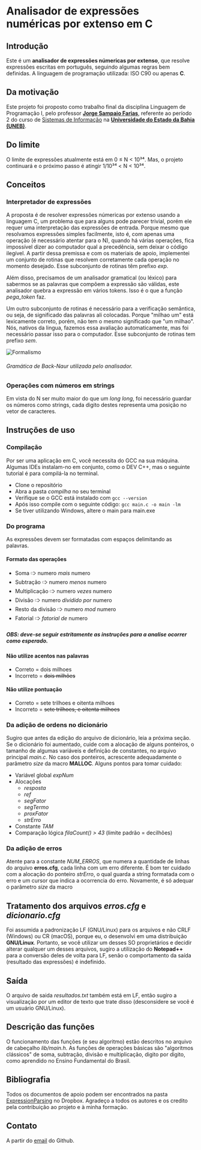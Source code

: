 # Analisador de expressões numéricas por extenso em C

## Introdução

Este é um **analisador de expressões númericas por __extenso__**, que resolve expressões escritas em português, seguindo algumas regras bem definidas.
A linguagem de programação utilizada: ISO C90 ou apenas **C**.
## Da motivação

Este projeto foi proposto como trabalho final da disciplina Linguagem de Programação I, pelo professor [**Jorge Sampaio Farias**](http://lattes.cnpq.br/6683499592786376), referente ao período 2 do curso de [Sistemas de Informação](http://www.csi.uneb.br/) na [**Universidade do Estado da Bahia (UNEB)**](https://portal.uneb.br/).

## Do limite

O limite de expressões atualmente está em 0 ≤ N < 10³⁴. Mas, o projeto continuará e o próximo passo é atingir 1/10³⁴ < N < 10³⁴.

## Conceitos

###  Interpretador de expressões

A proposta é de resolver expressões númericas por extenso usando a linguagem C, um problema que para alguns pode parecer trivial, porém ele requer uma interpretação das expressões de entrada. Porque mesmo que resolvamos expressões simples facilmente, isto é, com apenas uma operação (é necessário atentar para o N), quando há várias operações, fica impossível dizer ao computador qual a precedência, sem deixar o código ilegível. A partir dessa premissa e com os materiais de apoio, implementei um conjunto de rotinas que resolvem corretamente cada operação no momento desejado. Esse subconjunto de rotinas têm prefixo *exp*.

Além disso, precisamos de um analisador gramatical (ou léxico) para sabermos se as palavras que compõem a expressão são válidas, este analisador quebra a expressão em vários tokens. Isso é o que a função *pega_token* faz.

Um outro subconjunto de rotinas é necessário para a verificação semântica, ou seja, de significado das palavras ali colocadas. Porque "milhao um" está lexicamente correto, porém, não tem o mesmo significado que "um milhao". Nós, nativos da lingua, fazemos essa avaliação automaticamente, mas foi necessário passar isso para o computador. Esse subconjunto de rotinas tem prefixo *sem*.

 ![Formalismo](url="https://raw.githubusercontent.com/josecleiton/compilha/master/Documentos/analisador.jpg")
 ###### Gramática de Back-Naur utilizada pelo analisador.

### Operações com números em strings

Em vista do N ser muito maior do que um *long long*, foi necessário guardar os números como strings, cada digito destes representa uma posição no vetor de caracteres.

## Instruções de uso

### Compilação

Por ser uma aplicação em C, você necessita do GCC na sua máquina. Algumas IDEs instalam-no em conjunto, como o DEV C++, mas o seguinte tutorial é para compilá-la no terminal.

- Clone o repositório
- Abra a pasta *compilha* no seu terminal
- Verifique se o GCC está instalado com `gcc --version`
- Após isso compile com o seguinte código: `gcc main.c -o main -lm`
- Se tiver utilizando Windows, altere o main para main.exe

### Do programa

As expressões devem ser formatadas com espaços delimitando as palavras.

#### Formato das operações
- Soma 🢥 numero *mais* numero
- Subtração 🢥 numero *menos* numero
- Multiplicação 🢥 numero *vezes* numero
- Divisão 🢥 numero *dividido por* numero
- Resto da divisão 🢥 numero *mod* numero
- Fatorial 🢥 *fatorial de* numero

##### OBS: deve-se seguir estritamente as instruções para a analise ocorrer como esperado.

#### Não utilize acentos nas palavras
- Correto = dois milhoes
- Incorreto = ~~dois milhões~~

#### Não utilize pontuação
- Correto = sete trilhoes e oitenta milhoes
- Incorreto = ~~sete trilhoes, e oitenta milhoes~~

### Da adição de ordens no dicionário

Sugiro que antes da edição do arquivo de dicionário, leia a próxima seção. Se o dicionário foi aumentado, cuide com a alocação de alguns ponteiros, o tamanho de algumas variáveis e definição de constantes, no arquivo principal *main.c*. No caso dos ponteiros, acrescente adequadamente o parâmetro *size* da macro **MALLOC**. Alguns pontos para tomar cuidado:

- Variável global *expNum*
- Alocações
    - *resposta*
    - *ref*
    - *segFator*
    - *segTermo*
    - *proxFator*
    - *strErro*
- Constante *TAM*
- Comparação lógica *filaCount() > 43* (limite padrão = decilhões)

### Da adição de erros

Atente para a constante *NUM_ERROS*, que numera a quantidade de linhas do arquivo **erros.cfg**, cada linha com um erro diferente. É bom ter cuidado com a alocação do ponteiro *strErro*, o qual guarda a string formatada com o erro e um cursor que indica a ocorrencia do erro. Novamente, é só adequar o parâmetro *size* da macro 


## Tratamento dos arquivos *erros.cfg* e *dicionario.cfg*

Foi assumida a padronização LF (GNU/Linux) para os arquivos e não CRLF (Windows) ou CR (macOS), porque eu, o desenvolvi em uma distribuição **GNU/Linux**. Portanto, se você utilizar um desses SO proprietários e decidir alterar qualquer um desses arquivos, sugiro a utilização do **Notepad++** para a conversão deles de volta para LF, senão o comportamento da saída (resultado das expressões) é indefinido.

## Saída

O arquivo de saida *resultados.txt* também está em LF, então sugiro a visualização por um editor de texto que trate disso (desconsidere se você é um usuário GNU/Linux).

## Descrição das funções

O funcionamento das funções (e seu algoritmo) estão descritos no arquivo de cabeçalho *lib/main.h*. As funções de operações básicas são "algoritmos clássicos" de soma, subtração, divisão e multiplicação, digito por digito, como aprendido no Ensino Fundamental do Brasil.


## Bibliografia

Todos os documentos de apoio podem ser encontrados na pasta [ExpressionParsing](https://www.dropbox.com/sh/r32lw4bn3owka2m/AAApL63R1qBi4EdnlrZKaBqMa?dl=0) no Dropbox. Agradeço a todos os autores e os credito pela contribuição ao projeto e à minha formação.


## Contato

A partir do [email](mailto:jcleitonbc@gmail.com) do Github.